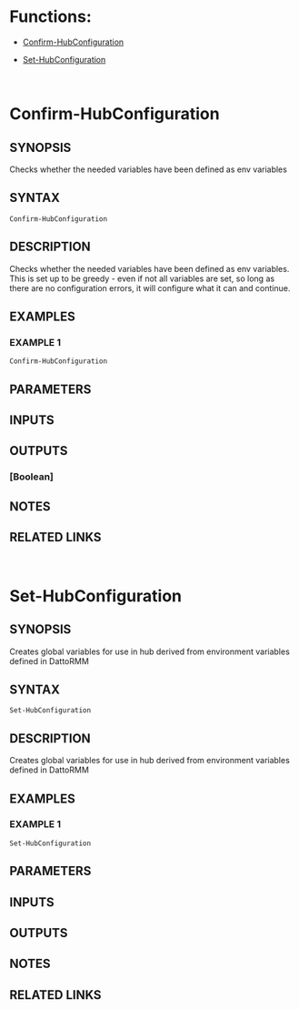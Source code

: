 # Functions:
- [Confirm-HubConfiguration](#Confirm-HubConfiguration)

 - [Set-HubConfiguration](#Set-HubConfiguration)



&nbsp;
&nbsp;
&nbsp;
# Confirm-HubConfiguration

## SYNOPSIS
Checks whether the needed variables have been defined as env variables

## SYNTAX

```
Confirm-HubConfiguration
```

## DESCRIPTION
Checks whether the needed variables have been defined as env variables.
This is set up to be greedy - even if not all variables are set, so long as there are no configuration errors, it will configure what it can and continue.

## EXAMPLES

### EXAMPLE 1
```
Confirm-HubConfiguration
```

## PARAMETERS

## INPUTS

## OUTPUTS

### [Boolean]
## NOTES

## RELATED LINKS

&nbsp;
&nbsp;
&nbsp;
# Set-HubConfiguration

## SYNOPSIS
Creates global variables for use in hub derived from environment variables defined in DattoRMM

## SYNTAX

```
Set-HubConfiguration
```

## DESCRIPTION
Creates global variables for use in hub derived from environment variables defined in DattoRMM

## EXAMPLES

### EXAMPLE 1
```
Set-HubConfiguration
```

## PARAMETERS

## INPUTS

## OUTPUTS

## NOTES

## RELATED LINKS
